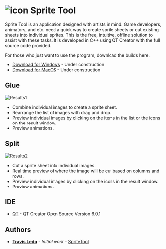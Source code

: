 # ![icon](/images/app_icon.ico?raw=true?"") Sprite Tool


 
Sprite Tool is an application designed with artists in mind. Game developers, animators, and etc. need a quick way to create sprite sheets or cut existing sheets into individual sprites. This is the free, intuitive, offline solution to assist with these tasks. It is developed in C++ using QT Creator with the full source code provided. 


For those who just want to use the program, download the builds here. 
* [Download for Windows](https://github.com/TravisLedo/SpriteTool) - Under construction
* [Download for MacOS](https://github.com/TravisLedo/SpriteTool) - Under construction


## Glue
![Results1](/screenshots/glue.gif?raw=true?"")
- Combine individual images to create a sprite sheet. 
- Rearrange the list of images with drag and drop.
- Preview individual images by clicking on the items in the list or the icons on the result window.
- Preview animations.


## Split
![Results2](/screenshots/split.gif?raw=true?"")
- Cut a sprite sheet into individual images.
- Real time preview of where the image will be cut based on columns and rows.
- Preview individual images by clicking on the icons in the result window.
- Preview animations.

## IDE

* [QT](https://www.qt.io/product/development-tools) - QT Creator Open Source Version 6.0.1


## Authors

* **[Travis Ledo](https://travisledo.github.io)** - *Initial work* - [SpriteTool](https://github.com/TravisLedo)

